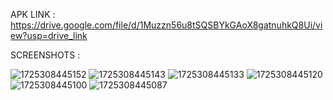 APK LINK : https://drive.google.com/file/d/1Muzzn56u8tSQSBYkGAoX8gatnuhkQ8Ui/view?usp=drive_link

SCREENSHOTS : 

![1725308445152](https://github.com/user-attachments/assets/d50980c7-1e65-4d2c-9a7a-059e9c31aa40)
![1725308445143](https://github.com/user-attachments/assets/919d476e-783d-42fd-bfd5-0a84c09c8afc)
![1725308445133](https://github.com/user-attachments/assets/67f49051-b067-4b32-a423-668673a3848b)
![1725308445120](https://github.com/user-attachments/assets/a78aa191-6a95-44c5-8ada-e80d3e89d8de)
![1725308445100](https://github.com/user-attachments/assets/67001976-4cf1-425e-932f-d0706cce0a20)
![1725308445087](https://github.com/user-attachments/assets/c4b1adfe-d65a-4b3c-9c05-788b3ce76ca9)
